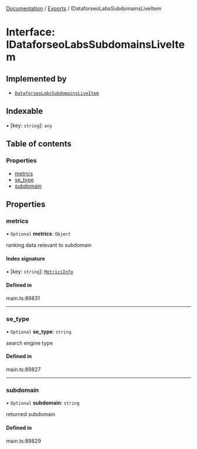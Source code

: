 [Documentation](../README.md) / [Exports](../modules.md) / IDataforseoLabsSubdomainsLiveItem

# Interface: IDataforseoLabsSubdomainsLiveItem

## Implemented by

- [`DataforseoLabsSubdomainsLiveItem`](../classes/DataforseoLabsSubdomainsLiveItem.md)

## Indexable

▪ [key: `string`]: `any`

## Table of contents

### Properties

- [metrics](IDataforseoLabsSubdomainsLiveItem.md#metrics)
- [se\_type](IDataforseoLabsSubdomainsLiveItem.md#se_type)
- [subdomain](IDataforseoLabsSubdomainsLiveItem.md#subdomain)

## Properties

### metrics

• `Optional` **metrics**: `Object`

ranking data relevant to subdomain

#### Index signature

▪ [key: `string`]: [`MetricsInfo`](../classes/MetricsInfo.md)

#### Defined in

main.ts:89831

___

### se\_type

• `Optional` **se\_type**: `string`

search engine type

#### Defined in

main.ts:89827

___

### subdomain

• `Optional` **subdomain**: `string`

returned subdomain

#### Defined in

main.ts:89829
